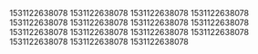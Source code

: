 1531122638078
1531122638078
1531122638078
1531122638078
1531122638078
1531122638078
1531122638078
1531122638078
1531122638078
1531122638078
1531122638078
1531122638078
1531122638078
1531122638078
1531122638078
